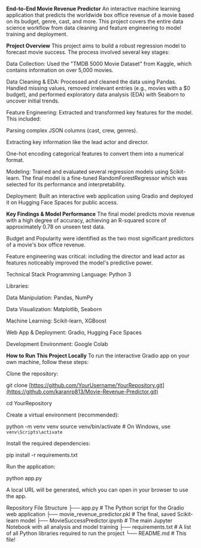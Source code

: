 **End-to-End Movie Revenue Predictor**
An interactive machine learning application that predicts the worldwide box office revenue of a movie based on its budget, genre, cast, and more. 
This project covers the entire data science workflow from data cleaning and feature engineering to model training and deployment.

**Project Overview**
This project aims to build a robust regression model to forecast movie success. The process involved several key stages:

Data Collection: Used the "TMDB 5000 Movie Dataset" from Kaggle, which contains information on over 5,000 movies.

Data Cleaning & EDA: Processed and cleaned the data using Pandas. Handled missing values, removed irrelevant entries (e.g., movies with a $0 budget), and performed exploratory data analysis (EDA) with Seaborn to uncover initial trends.

Feature Engineering: Extracted and transformed key features for the model. This included:

Parsing complex JSON columns (cast, crew, genres).

Extracting key information like the lead actor and director.

One-hot encoding categorical features to convert them into a numerical format.

Modeling: Trained and evaluated several regression models using Scikit-learn. The final model is a fine-tuned RandomForestRegressor which was selected for its performance and interpretability.

Deployment: Built an interactive web application using Gradio and deployed it on Hugging Face Spaces for public access.

**Key Findings & Model Performance**
The final model predicts movie revenue with a high degree of accuracy, achieving an R-squared score of approximately 0.78 on unseen test data.

Budget and Popularity were identified as the two most significant predictors of a movie's box office revenue.

Feature engineering was critical: including the director and lead actor as features noticeably improved the model's predictive power.

Technical Stack
Programming Language: Python 3

Libraries:

Data Manipulation: Pandas, NumPy

Data Visualization: Matplotlib, Seaborn

Machine Learning: Scikit-learn, XGBoost

Web App & Deployment: Gradio, Hugging Face Spaces

Development Environment: Google Colab

**How to Run This Project Locally**
To run the interactive Gradio app on your own machine, follow these steps:

Clone the repository:

git clone [https://github.com/YourUsername/YourRepository.git](https://github.com/karanrp813/Movie-Revenue-Predictor.git)

cd YourRepository

Create a virtual environment (recommended):

python -m venv venv
source venv/bin/activate  # On Windows, use `venv\Scripts\activate`

Install the required dependencies:

pip install -r requirements.txt

Run the application:

python app.py

A local URL will be generated, which you can open in your browser to use the app.

Repository File Structure
├── app.py                      # The Python script for the Gradio web application
├── movie_revenue_predictor.pkl   # The final, saved Scikit-learn model
├── MovieSuccessPredictor.ipynb   # The main Jupyter Notebook with all analysis and model training
├── requirements.txt              # A list of all Python libraries required to run the project
└── README.md                     # This file!
